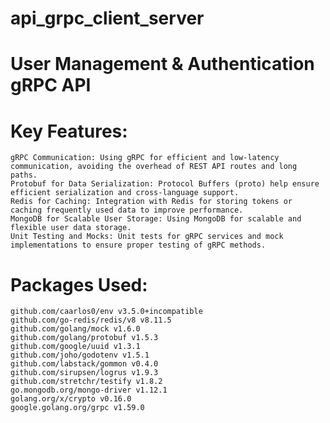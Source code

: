# api_grpc_client_server
# User Management & Authentication gRPC API 
# Key Features:
    gRPC Communication: Using gRPC for efficient and low-latency communication, avoiding the overhead of REST API routes and long paths.
    Protobuf for Data Serialization: Protocol Buffers (proto) help ensure efficient serialization and cross-language support.
    Redis for Caching: Integration with Redis for storing tokens or caching frequently used data to improve performance.
    MongoDB for Scalable User Storage: Using MongoDB for scalable and flexible user data storage.
    Unit Testing and Mocks: Unit tests for gRPC services and mock implementations to ensure proper testing of gRPC methods.

# Packages Used:
	github.com/caarlos0/env v3.5.0+incompatible
	github.com/go-redis/redis/v8 v8.11.5
	github.com/golang/mock v1.6.0
	github.com/golang/protobuf v1.5.3
	github.com/google/uuid v1.3.1
	github.com/joho/godotenv v1.5.1
	github.com/labstack/gommon v0.4.0
	github.com/sirupsen/logrus v1.9.3
	github.com/stretchr/testify v1.8.2
	go.mongodb.org/mongo-driver v1.12.1
	golang.org/x/crypto v0.16.0
	google.golang.org/grpc v1.59.0